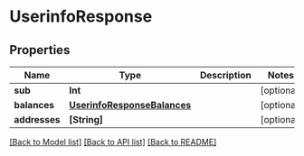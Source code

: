 # UserinfoResponse

## Properties
Name | Type | Description | Notes
------------ | ------------- | ------------- | -------------
**sub** | **Int** |  | [optional] 
**balances** | [**UserinfoResponseBalances**](UserinfoResponseBalances.md) |  | [optional] 
**addresses** | **[String]** |  | [optional] 

[[Back to Model list]](../README.md#documentation-for-models) [[Back to API list]](../README.md#documentation-for-api-endpoints) [[Back to README]](../README.md)


